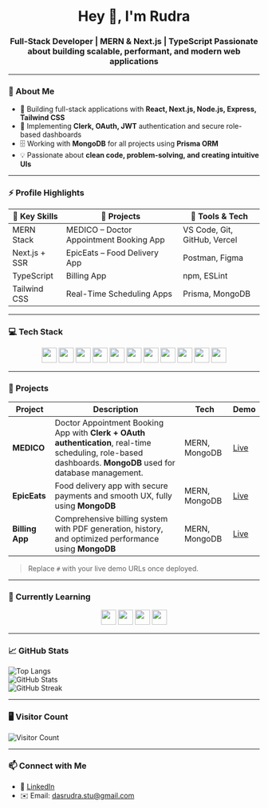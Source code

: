 <h1 align="center">Hey 👋, I'm Rudra</h1>
<h3 align="center">
Full-Stack Developer | MERN & Next.js | TypeScript  
Passionate about building <b>scalable, performant, and modern web applications</b>
</h3>

---

### 🔹 About Me
- 🚀 Building full-stack applications with **React, Next.js, Node.js, Express, Tailwind CSS**  
- 🔐 Implementing **Clerk, OAuth, JWT** authentication and secure role-based dashboards  
- 🗄️ Working with **MongoDB** for all projects using **Prisma ORM**  
- 💡 Passionate about **clean code, problem-solving, and creating intuitive UIs**  

---

### ⚡ Profile Highlights
| 🌟 Key Skills | 📂 Projects | 🔧 Tools & Tech |
|---------------|------------|----------------|
| MERN Stack | MEDICO – Doctor Appointment Booking App | VS Code, Git, GitHub, Vercel |
| Next.js + SSR | EpicEats – Food Delivery App | Postman, Figma |
| TypeScript | Billing App | npm, ESLint |
| Tailwind CSS | Real-Time Scheduling Apps | Prisma, MongoDB |

---

### 💻 Tech Stack
<div align="center">
  <img src="https://img.shields.io/badge/JavaScript-F7DF1E?logo=javascript&logoColor=black&style=for-the-badge" height="30" />
  <img src="https://img.shields.io/badge/TypeScript-3178C6?logo=typescript&logoColor=white&style=for-the-badge" height="30" />
  <img src="https://img.shields.io/badge/React-61DAFB?logo=react&logoColor=black&style=for-the-badge" height="30" />
  <img src="https://img.shields.io/badge/Next.js-000000?logo=nextdotjs&logoColor=white&style=for-the-badge" height="30" />
  <img src="https://img.shields.io/badge/Node.js-339933?logo=nodedotjs&logoColor=white&style=for-the-badge" height="30" />
  <img src="https://img.shields.io/badge/Express-000000?logo=express&logoColor=white&style=for-the-badge" height="30" />
  <img src="https://img.shields.io/badge/MongoDB-47A248?logo=mongodb&logoColor=white&style=for-the-badge" height="30" />
  <img src="https://img.shields.io/badge/Prisma-2D3748?logo=prisma&logoColor=white&style=for-the-badge" height="30" />
  <img src="https://img.shields.io/badge/Clerk-00BFFF?logo=clerk&logoColor=white&style=for-the-badge" height="30" />
  <img src="https://img.shields.io/badge/OAuth-4285F4?logo=oauth&logoColor=white&style=for-the-badge" height="30" />
  <img src="https://img.shields.io/badge/TailwindCSS-06B6D4?logo=tailwindcss&logoColor=black&style=for-the-badge" height="30" />
</div>

---

### 📌 Projects
| Project | Description | Tech | Demo |
|---------|------------|------|------|
| **MEDICO** | Doctor Appointment Booking App with **Clerk + OAuth authentication**, real-time scheduling, role-based dashboards. **MongoDB** used for database management. | MERN, MongoDB | [Live](#) |
| **EpicEats** | Food delivery app with secure payments and smooth UX, fully using **MongoDB** | MERN, MongoDB | [Live](#) |
| **Billing App** | Comprehensive billing system with PDF generation, history, and optimized performance using **MongoDB** | MERN, MongoDB | [Live](#) |

> Replace `#` with your live demo URLs once deployed.

---

### 🌱 Currently Learning
<div align="center">
  <img src="https://img.shields.io/badge/Next.js-000000?logo=nextdotjs&logoColor=white&style=for-the-badge" height="30" />
  <img src="https://img.shields.io/badge/TypeScript-3178C6?logo=typescript&logoColor=white&style=for-the-badge" height="30" />
  <img src="https://img.shields.io/badge/AI-FF6F61?logo=python&logoColor=white&style=for-the-badge" height="30" />
  <img src="https://img.shields.io/badge/DSA-4B32C3?logo=data:image/svg+xml,%3Csvg%20xmlns='http://www.w3.org/2000/svg'%3E%3C/svg%3E&style=for-the-badge" height="30" />
</div>

---

### 📈 GitHub Stats
![Top Langs](https://github-readme-stats.vercel.app/api/top-langs/?username=rudradas05&layout=compact&theme=dark)  
![GitHub Stats](https://github-readme-stats.vercel.app/api?username=rudradas05&show_icons=true&theme=dark)  
![GitHub Streak](https://streak-stats.demolab.com/?user=rudradas05&theme=dark&border_radius=5.5)

---

### 🖥 Visitor Count
![Visitor Count](https://profile-counter.glitch.me/rudradas05/count.svg)

---

### 📫 Connect with Me
- 🔗 [LinkedIn](https://www.linkedin.com/in/rudra-das-a9072a258)  
- ✉️ Email: [dasrudra.stu@gmail.com](mailto:dasrudra.stu@gmail.com)